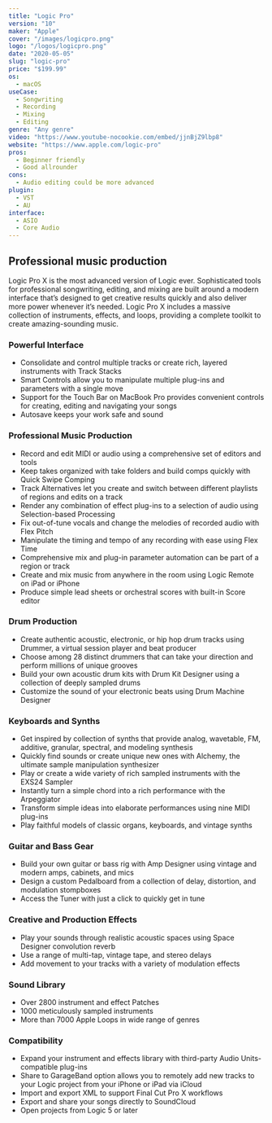```yaml
---
title: "Logic Pro"
version: "10"
maker: "Apple"
cover: "/images/logicpro.png"
logo: "/logos/logicpro.png"
date: "2020-05-05"
slug: "logic-pro"
price: "$199.99"
os:
  - macOS
useCase:
  - Songwriting
  - Recording
  - Mixing
  - Editing
genre: "Any genre"
video: "https://www.youtube-nocookie.com/embed/jjnBjZ9lbp8"
website: "https://www.apple.com/logic-pro"
pros:
  - Beginner friendly
  - Good allrounder
cons:
  - Audio editing could be more advanced
plugin:
  - VST
  - AU
interface:
  - ASIO
  - Core Audio
---
```


## Professional music production

Logic Pro X is the most advanced version of Logic ever. Sophisticated tools for professional songwriting, editing, and mixing are built around a modern interface that’s designed to get creative results quickly and also deliver more power whenever it’s needed. Logic Pro X includes a massive collection of instruments, effects, and loops, providing a complete toolkit to create amazing-sounding music.

### Powerful Interface

- Consolidate and control multiple tracks or create rich, layered instruments with Track Stacks
- Smart Controls allow you to manipulate multiple plug-ins and parameters with a single move
- Support for the Touch Bar on MacBook Pro provides convenient controls for creating, editing and navigating your songs
- Autosave keeps your work safe and sound

### Professional Music Production

- Record and edit MIDI or audio using a comprehensive set of editors and tools
- Keep takes organized with take folders and build comps quickly with Quick Swipe Comping
- Track Alternatives let you create and switch between different playlists of regions and edits on a track
- Render any combination of effect plug-ins to a selection of audio using Selection-based Processing
- Fix out-of-tune vocals and change the melodies of recorded audio with Flex Pitch
- Manipulate the timing and tempo of any recording with ease using Flex Time
- Comprehensive mix and plug-in parameter automation can be part of a region or track
- Create and mix music from anywhere in the room using Logic Remote on iPad or iPhone
- Produce simple lead sheets or orchestral scores with built-in Score editor

### Drum Production

- Create authentic acoustic, electronic, or hip hop drum tracks using Drummer, a virtual session player and beat producer
- Choose among 28 distinct drummers that can take your direction and perform millions of unique grooves
- Build your own acoustic drum kits with Drum Kit Designer using a collection of deeply sampled drums
- Customize the sound of your electronic beats using Drum Machine Designer

### Keyboards and Synths

- Get inspired by collection of synths that provide analog, wavetable, FM, additive, granular, spectral, and modeling synthesis
- Quickly find sounds or create unique new ones with Alchemy, the ultimate sample manipulation synthesizer
- Play or create a wide variety of rich sampled instruments with the EXS24 Sampler
- Instantly turn a simple chord into a rich performance with the Arpeggiator
- Transform simple ideas into elaborate performances using nine MIDI plug-ins
- Play faithful models of classic organs, keyboards, and vintage synths

### Guitar and Bass Gear

- Build your own guitar or bass rig with Amp Designer using vintage and modern amps, cabinets, and mics
- Design a custom Pedalboard from a collection of delay, distortion, and modulation stompboxes
- Access the Tuner with just a click to quickly get in tune

### Creative and Production Effects

- Play your sounds through realistic acoustic spaces using Space Designer convolution reverb
- Use a range of multi-tap, vintage tape, and stereo delays
- Add movement to your tracks with a variety of modulation effects

### Sound Library

- Over 2800 instrument and effect Patches
- 1000 meticulously sampled instruments
- More than 7000 Apple Loops in wide range of genres

### Compatibility

- Expand your instrument and effects library with third-party Audio Units-compatible plug-ins
- Share to GarageBand option allows you to remotely add new tracks to your Logic project from your iPhone or iPad via iCloud
- Import and export XML to support Final Cut Pro X workflows
- Export and share your songs directly to SoundCloud
- Open projects from Logic 5 or later
